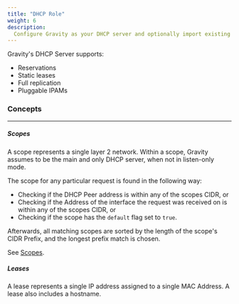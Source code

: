 ```yaml
---
title: "DHCP Role"
weight: 6
description:
  Configure Gravity as your DHCP server and optionally import existing leases/reservations.
---
```


Gravity's DHCP Server supports:

- Reservations
- Static leases
- Full replication
- Pluggable IPAMs

### Concepts

---

##### Scopes

A scope represents a single layer 2 network. Within a scope, Gravity assumes to be the main and only DHCP server, when not in listen-only mode.

The scope for any particular request is found in the following way:

- Checking if the DHCP Peer address is within any of the scopes CIDR, or
- Checking if the Address of the interface the request was received on is within any of the scopes CIDR, or
- Checking if the scope has the `default` flag set to `true`.

Afterwards, all matching scopes are sorted by the length of the scope's CIDR Prefix, and the longest prefix match is chosen.

See [Scopes](./scopes).

##### Leases

A lease represents a single IP address assigned to a single MAC Address. A lease also includes a hostname.
